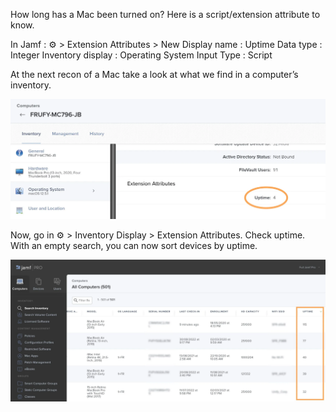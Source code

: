 How long has a Mac been turned on? Here is a script/extension attribute to know.

In Jamf : ⚙️ > Extension Attributes > New 
Display name : Uptime 
Data type : Integer 
Inventory display : Operating System 
Input Type : Script 

At the next recon of a Mac take a look at what we find in a computer’s inventory. 

![What is this](uptime_ea.webp)

Now, go in ⚙️ > Inventory Display > Extension Attributes. Check uptime.
With an empty search, you can now sort devices by uptime.

![What is this](uptime_inventory.webp)
